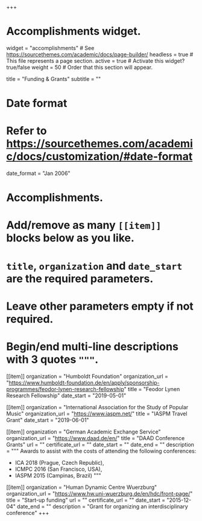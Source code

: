 +++
# Accomplishments widget.
widget = "accomplishments"  # See https://sourcethemes.com/academic/docs/page-builder/
headless = true  # This file represents a page section.
active = true  # Activate this widget? true/false
weight = 50  # Order that this section will appear.

title = "Funding & Grants"
subtitle = ""

# Date format
#   Refer to https://sourcethemes.com/academic/docs/customization/#date-format
date_format = "Jan 2006"

# Accomplishments.
#   Add/remove as many `[[item]]` blocks below as you like.
#   `title`, `organization` and `date_start` are the required parameters.
#   Leave other parameters empty if not required.
#   Begin/end multi-line descriptions with 3 quotes `"""`.

[[item]]
  organization = "Humboldt Foundation"
  organization_url = "https://www.humboldt-foundation.de/en/apply/sponsorship-programmes/feodor-lynen-research-fellowship"
  title = "Feodor Lynen Research Fellowship"
  date_start = "2019-05-01"
  
[[item]]
  organization = "International Association for the Study of Popular Music"
  organization_url = "https://www.iaspm.net/"
  title = "IASPM Travel Grant"
  date_start = "2019-06-01"
  
[[item]]
  organization = "German Academic Exchange Service"
  organization_url = "https://www.daad.de/en/"
  title = "DAAD Conference Grants"
  url = ""
  certificate_url = ""
  date_start = ""
  date_end = ""
  description = """
  Awards to assist with the costs of attending the following conferences: 
  * ICA 2018 (Prague, Czech Republic), 
  * ICMPC 2016 (San Francisco, USA), 
  * IASPM 2015 (Campinas, Brazil)
  """
  
[[item]]
  organization = "Human Dynamic Centre Wuerzburg"
  organization_url = "https://www.hw.uni-wuerzburg.de/en/hdc/front-page/"
  title = "Start-up funding"
  url = ""
  certificate_url = ""
  date_start = "2015-12-04"
  date_end = ""
  description = "Grant for organizing an interdisciplinary conference"
+++
